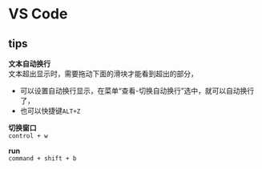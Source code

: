 # VS Code

## tips

**文本自动换行**  
文本超出显示时，需要拖动下面的滑块才能看到超出的部分，

- 可以设置自动换行显示，在菜单“查看-切换自动换行”选中，就可以自动换行了，
- 也可以快捷键`ALT+Z`

**切换窗口**  
`control + w`

**run**  
`command + shift + b`
